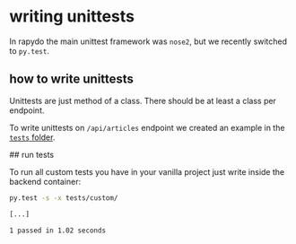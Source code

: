 
# writing unittests

In rapydo the main unittest framework was `nose2`, but we recently switched to `py.test`.

## how to write unittests

Unittests are just method of a class.
There should be at least a class per endpoint.

To write unittests on `/api/articles` endpoint we created an example in the [`tests` folder](../../projects/proof/backend/tests/).

## run tests

To run all custom tests you have in your vanilla project just write inside the backend container:
```bash
py.test -s -x tests/custom/

[...]

1 passed in 1.02 seconds
```

